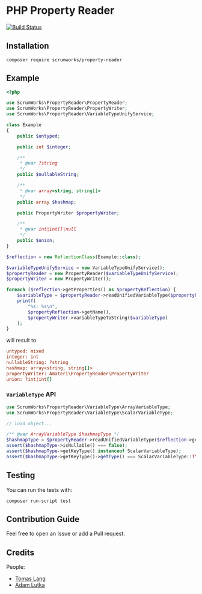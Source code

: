 # PHP Property Reader

[![Build Status](https://github.com/ScrumWorks/property-reader/workflows/build/badge.svg?branch=master)](https://github.com/ScrumWorks/property-reader)

## Installation
```
composer require scrumworks/property-reader
```

## Example

```php
<?php

use ScrumWorks\PropertyReader\PropertyReader;
use ScrumWorks\PropertyReader\PropertyWriter;
use ScrumWorks\PropertyReader\VariableTypeUnifyService;

class Example
{
    public $untyped;

    public int $integer;

    /**
     * @var ?string
     */
    public $nullableString;

    /**
     * @var array<string, string[]>
     */
    public array $hashmap;

    public PropertyWriter $propertyWriter;

    /**
     * @var int|int[]|null
     */
    public $union;
}

$reflection = new ReflectionClass(Example::class);

$variableTypeUnifyService = new VariableTypeUnifyService();
$propertyReader = new PropertyReader($variableTypeUnifyService);
$propertyWriter = new PropertyWriter();

foreach ($reflection->getProperties() as $propertyReflection) {
    $variableType = $propertyReader->readUnifiedVariableType($propertyReflection);
    printf(
        "%s: %s\n",
        $propertyReflection->getName(),
        $propertyWriter->variableTypeToString($variableType)
    );
}
```
will result to
```ini
untyped: mixed
integer: int
nullableString: ?string
hashmap: array<string, string[]>
propertyWriter: Amateri\PropertyReader\PropertyWriter
union: ?int|int[]
```

### `VariableType` API

```php
use ScrumWorks\PropertyReader\VariableType\ArrayVariableType;
use ScrumWorks\PropertyReader\VariableType\ScalarVariableType;

// load object...

/** @var ArrayVariableType $hashmapType */
$hashmapType = $propertyReader->readUnifiedVariableType($reflection->getProperty('hashmap'));
assert($hashmapType->isNullable() === false);
assert($hashmapType->getKeyType() instanceof ScalarVariableType);
assert($hashmapType->getKeyType()->getType() === ScalarVariableType::TYPE_STRING);
```

## Testing
You can run the tests with:

```
composer run-script test
```

## Contribution Guide
Feel free to open an Issue or add a Pull request.

## Credits
People:
- [Tomas Lang](https://github.com/detrandix)
- [Adam Lutka](https://github.com/AdamLutka)
